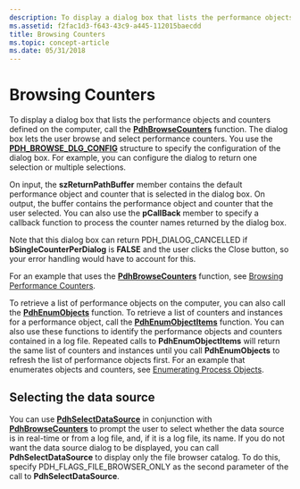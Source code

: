 ```yaml
---
description: To display a dialog box that lists the performance objects and counters defined on the computer, call the PdhBrowseCounters function.
ms.assetid: f2fac1d3-f643-43c9-a445-112015baecdd
title: Browsing Counters
ms.topic: concept-article
ms.date: 05/31/2018
---
```


# Browsing Counters

To display a dialog box that lists the performance objects and counters defined on the computer, call the [**PdhBrowseCounters**](/windows/desktop/api/Pdh/nf-pdh-pdhbrowsecountersa) function. The dialog box lets the user browse and select performance counters. You use the [**PDH\_BROWSE\_DLG\_CONFIG**](/windows/win32/api/pdh/ns-pdh-pdh_browse_dlg_config_a) structure to specify the configuration of the dialog box. For example, you can configure the dialog to return one selection or multiple selections.

On input, the **szReturnPathBuffer** member contains the default performance object and counter that is selected in the dialog box. On output, the buffer contains the performance object and counter that the user selected. You can also use the **pCallBack** member to specify a callback function to process the counter names returned by the dialog box.

Note that this dialog box can return PDH\_DIALOG\_CANCELLED if **bSingleCounterPerDialog** is **FALSE** and the user clicks the Close button, so your error handling would have to account for this.

For an example that uses the [**PdhBrowseCounters**](/windows/desktop/api/Pdh/nf-pdh-pdhbrowsecountersa) function, see [Browsing Performance Counters](browsing-performance-counters.md).

To retrieve a list of performance objects on the computer, you can also call the [**PdhEnumObjects**](/windows/desktop/api/Pdh/nf-pdh-pdhenumobjectsa) function. To retrieve a list of counters and instances for a performance object, call the [**PdhEnumObjectItems**](/windows/desktop/api/Pdh/nf-pdh-pdhenumobjectitemsa) function. You can also use these functions to identify the performance objects and counters contained in a log file. Repeated calls to **PdhEnumObjectItems** will return the same list of counters and instances until you call **PdhEnumObjects** to refresh the list of performance objects first. For an example that enumerates objects and counters, see [Enumerating Process Objects](enumerating-process-objects.md).

## Selecting the data source

You can use [**PdhSelectDataSource**](/windows/desktop/api/Pdh/nf-pdh-pdhselectdatasourcea) in conjunction with [**PdhBrowseCounters**](/windows/desktop/api/Pdh/nf-pdh-pdhbrowsecountersa) to prompt the user to select whether the data source is in real-time or from a log file, and, if it is a log file, its name. If you do not want the data source dialog to be displayed, you can call **PdhSelectDataSource** to display only the file browser catalog. To do this, specify PDH\_FLAGS\_FILE\_BROWSER\_ONLY as the second parameter of the call to **PdhSelectDataSource**.

 

 




